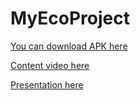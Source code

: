 # MyEcoProject
[You can download APK here](https://drive.google.com/file/d/1SrKJh98n2y-S7fj8t4upiNLOQjI2cl7_/view?usp=sharing)


[Content video here](https://drive.google.com/file/d/17WLaE0vfRTPw5MIWSJYK_MXjq5j3y4Gx/view?usp=sharing)


[Presentation here](https://drive.google.com/file/d/1HVnee_g1P8KZumm-Cf48e7xaFmPQAHAy/view?usp=sharing)
